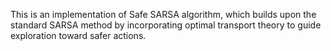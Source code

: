 This is an implementation of Safe SARSA algorithm, which builds upon the standard SARSA method by incorporating optimal transport theory to guide exploration toward safer actions.
